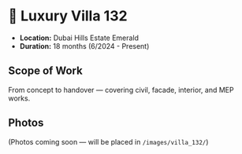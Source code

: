 # 🏡 Luxury Villa 132

- **Location:** Dubai Hills Estate Emerald
- **Duration:** 18 months (6/2024 - Present)

## Scope of Work
From concept to handover — covering civil, facade, interior, and MEP works.

## Photos
(Photos coming soon — will be placed in `/images/villa_132/`)

